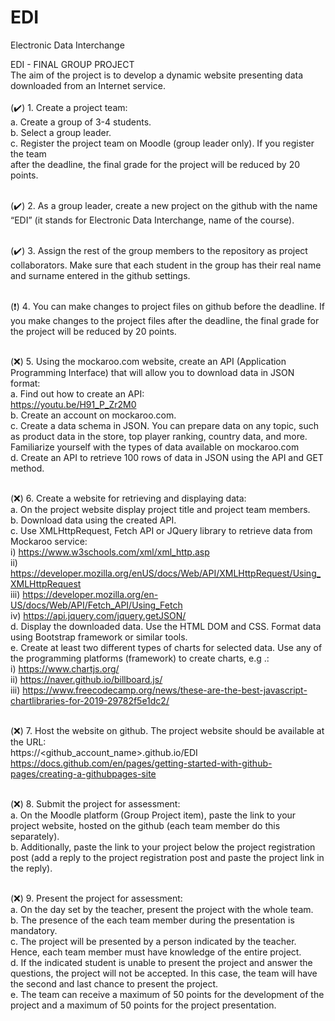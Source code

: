 # EDI
Electronic Data Interchange

EDI - FINAL GROUP PROJECT  
The aim of the project is to develop a dynamic website presenting data downloaded from an Internet
service.  
<br>(✔️) 1️. Create a project team:  
a. Create a group of 3-4 students.  
b. Select a group leader.  
c. Register the project team on Moodle (group leader only). If you register the team  
after the deadline, the final grade for the project will be reduced by 20 points.  

<br>(✔️) 2️. As a group leader, create a new project on the github with the name “EDI” (it stands for
Electronic Data Interchange, name of the course). 

<br>(✔️) 3️. Assign the rest of the group members to the repository as project collaborators. Make
sure that each student in the group has their real name and surname entered in the
github settings.  

<br>(❗) 4️. You can make changes to project files on github before the deadline. If you make
changes to the project files after the deadline, the final grade for the project will be
reduced by 20 points.  

<br>(❌) 5. Using the mockaroo.com website, create an API (Application Programming Interface)
that will allow you to download data in JSON format:  
a. Find out how to create an API:  
https://youtu.be/H91_P_Zr2M0  
b. Create an account on mockaroo.com.  
c. Create a data schema in JSON. You can prepare data on any topic, such as product
data in the store, top player ranking, country data, and more. Familiarize yourself
with the types of data available on mockaroo.com  
d. Create an API to retrieve 100 rows of data in JSON using the API and GET method.  

<br>(❌) 6. Create a website for retrieving and displaying data:  
a. On the project website display project title and project team members.  
b. Download data using the created API.  
c. Use XMLHttpRequest, Fetch API or JQuery library to retrieve data from Mockaroo
service:  
i) https://www.w3schools.com/xml/xml_http.asp  
ii) https://developer.mozilla.org/enUS/docs/Web/API/XMLHttpRequest/Using_XMLHttpRequest  
iii) https://developer.mozilla.org/en-US/docs/Web/API/Fetch_API/Using_Fetch  
iv) https://api.jquery.com/jquery.getJSON/  
d. Display the downloaded data. Use the HTML DOM and CSS. Format data using
Bootstrap framework or similar tools.  
e. Create at least two different types of charts for selected data. Use any of the
programming platforms (framework) to create charts, e.g .:  
i) https://www.chartjs.org/  
ii) https://naver.github.io/billboard.js/  
iii) https://www.freecodecamp.org/news/these-are-the-best-javascript-chartlibraries-for-2019-29782f5e1dc2/  

<br>(❌) 7. Host the website on github. The project website should be available at the URL:  
https://<github_account_name>.github.io/EDI  
https://docs.github.com/en/pages/getting-started-with-github-pages/creating-a-githubpages-site  

<br>(❌) 8. Submit the project for assessment:  
a. On the Moodle platform (Group Project item), paste the link to your project website,
hosted on the github (each team member do this separately).  
b. Additionally, paste the link to your project below the project registration post (add a
reply to the project registration post and paste the project link in the reply).  

<br>(❌) 9. Present the project for assessment:  
a. On the day set by the teacher, present the project with the whole team.  
b. The presence of the each team member during the presentation is mandatory.  
c. The project will be presented by a person indicated by the teacher. Hence, each
team member must have knowledge of the entire project.  
d. If the indicated student is unable to present the project and answer the questions,
the project will not be accepted. In this case, the team will have the second and last
chance to present the project.  
e. The team can receive a maximum of 50 points for the development of the project
and a maximum of 50 points for the project presentation.  
